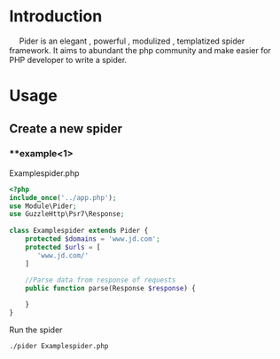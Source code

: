 # Introduction
&ensp;&ensp; Pider is an elegant , powerful , modulized , templatized spider framework. It aims to abundant the php community and make easier for PHP developer to write a spider.

# Usage

## Create a new spider

### **example<1>

Examplespider.php

```php
<?php
include_once('../app.php');
use Module\Pider;
use GuzzleHttp\Psr7\Response;
    
class Examplespider extends Pider {
    protected $domains = 'www.jd.com';
    protected $urls = [
       'www.jd.com/'
    ]
    
    //Parse data from response of requests
    public function parse(Response $response) {

    }
}  

```
Run the spider

```shell
./pider Examplespider.php

```

